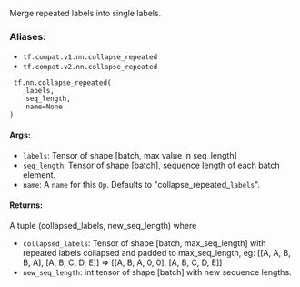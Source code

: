 
Merge repeated labels into single labels.
### Aliases:
- `tf.compat.v1.nn.collapse_repeated`
- `tf.compat.v2.nn.collapse_repeated`

```
 tf.nn.collapse_repeated(
    labels,
    seq_length,
    name=None
)
```
#### Args:
- `labels`: Tensor of shape [batch, max value in seq_length]
- `seq_length`: Tensor of shape [batch], sequence length of each batch element.
- `name`: A `name` for this `Op`. Defaults to "collapse_repeated_`labels`".
#### Returns:

A tuple (collapsed_labels, new_seq_length) where
- `collapsed_labels`: Tensor of shape [batch, max_seq_length] with repeated labels collapsed and padded to max_seq_length, eg: [[A, A, B, B, A], [A, B, C, D, E]] => [[A, B, A, 0, 0], [A, B, C, D, E]]
- `new_seq_length`: int tensor of shape [batch] with new sequence lengths.
